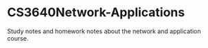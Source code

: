# CS3640Network-Applications
Study notes and homework notes about the network and application course.
